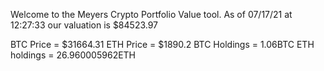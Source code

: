 Welcome to the Meyers Crypto Portfolio Value tool. 
As of 07/17/21 at 12:27:33 our valuation is $84523.97 

BTC Price = $31664.31
 ETH Price = $1890.2
BTC Holdings = 1.06BTC
 ETH holdings = 26.960005962ETH 
